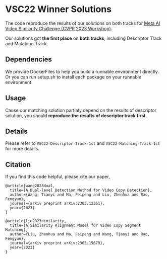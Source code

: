 # VSC22 Winner Solutions 

The code reproduce the results of our solutions on both tracks for [Meta AI Video Similarity Challenge (CVPR 2023 Workshop)](https://www.drivendata.org/competitions/101/meta-video-similarity-descriptor/).

Our solutions got **the first place** on **both tracks**, including Descriptor Track and Matching Track.

## Dependencies
We provide DockerFiles to help you build a runnable environment directly.
Or you can run setup.sh to install each package on your runnable environment.

## Usage

Cause our matching solution partialy depend on the results of descriptor solution, you should **reproduce the results of descriptor track first**.

## Details 
Please refer to `VSC22-Descriptor-Track-1st` and `VSC22-Matching-Track-1st` for more details.


## Citation
If you find this code helpful, please cite our paper,
```
@article{wang2023dual,
  title={A Dual-level Detection Method for Video Copy Detection},
  author={Wang, Tianyi and Ma, Feipeng and Liu, Zhenhua and Rao, Fengyun},
  journal={arXiv preprint arXiv:2305.12361},
  year={2023}
}

@article{liu2023similarity,
  title={A Similarity Alignment Model for Video Copy Segment Matching},
  author={Liu, Zhenhua and Ma, Feipeng and Wang, Tianyi and Rao, Fengyun},
  journal={arXiv preprint arXiv:2305.15679},
  year={2023}
}

```